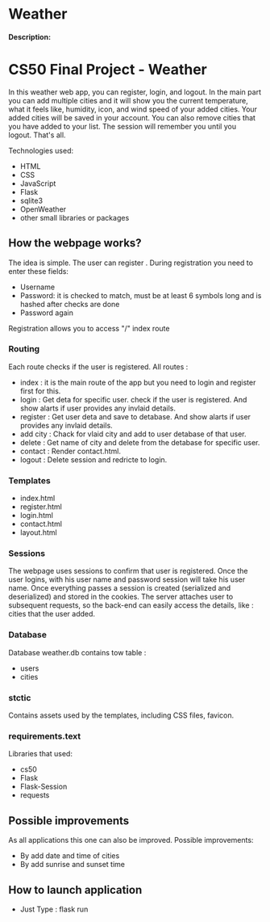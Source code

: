 # Weather
#### Description:

# CS50 Final Project - Weather

In this weather web app, you can register, login, and logout. In the main part
you can add multiple cities and it will show you the current temperature, what it
feels like, humidity, icon, and wind speed of your added cities. Your added
cities will be saved in your account. You can also remove cities that you have
added to your list. The session will remember you until you logout. That's all.

Technologies used:

- HTML
- CSS
- JavaScript
- Flask
- sqlite3
- OpenWeather
- other small libraries or packages

## How the webpage works?

The idea is simple. The user can register . During registration you need to enter these fields:

- Username
- Password: it is checked to match, must be at least 6 symbols long and is hashed after checks are done
- Password again

Registration allows you to access "/" index route


### Routing

Each route checks if the user is registered. All routes :

- index : it is the main route of the app but you need to login and register first for this.
- login : Get deta for specific user. check if the user is registered. And show alarts if user provides any invlaid details.
- register : Get user deta and save to detabase. And show alarts if user provides any invlaid details.
- add city : Chack for vlaid city and add to user detabase of that user.
- delete : Get name of city and delete from the detabase for specific user.
- contact : Render contact.html.
- logout : Delete session and redricte to login.

### Templates

- index.html
- register.html
- login.html
- contact.html
- layout.html

### Sessions

The webpage uses sessions to confirm that user is registered. Once the user logins, with his user name and password session will take his user name. Once everything passes a session is created (serialized and deserialized) and stored in the cookies. The server attaches user to subsequent requests, so the back-end can easily access the details, like : cities that the user added.

### Database

Database weather.db contains tow table :
- users
- cities

### stctic

Contains assets used by the templates, including CSS files, favicon.

###  requirements.text

Libraries that used:

- cs50
- Flask
- Flask-Session
- requests

## Possible improvements

As all applications this one can also be improved. Possible improvements:

- By add date and time of cities
- By add sunrise and sunset time

## How to launch application

- Just Type : flask run
